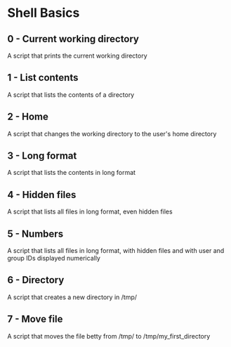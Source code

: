 # Shell Basics
## 0 - Current working directory
A script that prints the current working directory

## 1 - List contents
A script that lists the contents of a directory

## 2 - Home
A script that changes the working directory to the user's home directory

## 3 - Long format
A script that lists the contents in long format

## 4 - Hidden files
A script that lists all files in long format, even hidden files

## 5 - Numbers
A script that lists all files in long format, with hidden files and with user and group IDs displayed numerically

## 6 - Directory
A script that creates a new directory in /tmp/

## 7 - Move file
A script that moves the file betty from /tmp/ to /tmp/my_first_directory

